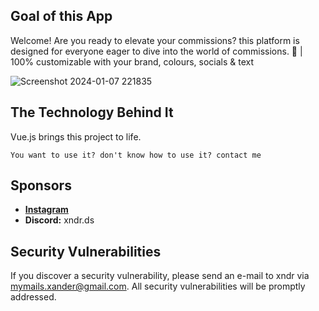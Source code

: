 ## Goal of this App

Welcome! Are you ready to elevate your commissions? this platform is designed for everyone eager to dive into the world of commissions.
🎨 | 100% customizable with your brand, colours, socials & text

![Screenshot 2024-01-07 221835](https://github.com/xndrgit/xndr-opensource-website-commissions-socials-contactme/assets/115892862/efa51af1-aa03-4e62-9ace-c1cd80710349)

## The Technology Behind It

Vue.js brings this project to life.

`You want to use it? don't know how to use it? contact me`

## Sponsors
- **[Instagram](https://www.instagram.com/xndr.ig/)**
- **Discord:** xndr.ds

## Security Vulnerabilities

If you discover a security vulnerability, please send an e-mail to xndr via [mymails.xander@gmail.com](mailto:mymails.xander@gmail.com). All security vulnerabilities will be promptly addressed.
